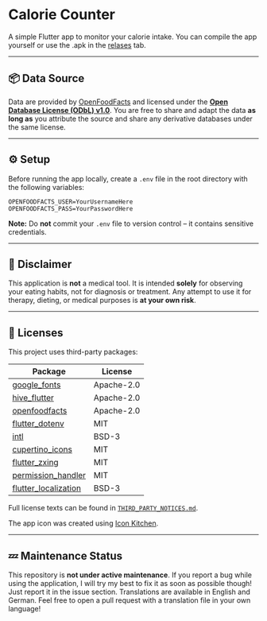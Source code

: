 # Calorie Counter

A simple Flutter app to monitor your calorie intake.
You can compile the app yourself or use the .apk in the
[relases](https://github.com/Miquest/CalorieCounter/releases) tab.

---

## 📦 Data Source

Data are provided by [OpenFoodFacts](https://openfoodfacts.org)
and licensed under the **[Open Database License (ODbL) v1.0](https://opendatacommons.org/licenses/odbl/1-0/)**.
You are free to share and adapt the data **as long as** you attribute the source and share any derivative databases under the same license.

---

## ⚙️ Setup

Before running the app locally, create a `.env` file in the root directory with the following variables:

```env
OPENFOODFACTS_USER=YourUsernameHere
OPENFOODFACTS_PASS=YourPasswordHere
```

**Note:** Do **not** commit your `.env` file to version control – it contains sensitive credentials.

---

## 🚫 Disclaimer

This application is **not** a medical tool.
It is intended **solely** for observing your eating habits, not for diagnosis or treatment.
Any attempt to use it for therapy, dieting, or medical purposes is **at your own risk**.

---

## 📜 Licenses

This project uses third-party packages:

| Package                                                              | License    |
|----------------------------------------------------------------------|------------|
| [google\_fonts](https://pub.dev/packages/google_fonts)               | Apache-2.0 |
| [hive\_flutter](https://pub.dev/packages/hive_flutter)               | Apache-2.0 |
| [openfoodfacts](https://pub.dev/packages/openfoodfacts)              | Apache-2.0 |
| [flutter\_dotenv](https://pub.dev/packages/flutter_dotenv)           | MIT        |
| [intl](https://pub.dev/packages/intl)                                | BSD-3      |
| [cupertino\_icons](https://pub.dev/packages/cupertino_icons)         | MIT        |
| [flutter\_zxing](https://pub.dev/packages/flutter_zxing)             | MIT        |
| [permission\_handler](https://pub.dev/packages/permission_handler)   | MIT        |
| [flutter\_localization](https://pub.dev/packages/flutter_localization) | BSD-3      |

Full license texts can be found in [`THIRD_PARTY_NOTICES.md`](THIRD_PARTY_NOTICES.md).

The app icon was created using [Icon Kitchen](https://icon.kitchen/).

---

## 💤 Maintenance Status

This repository is **not under active maintenance**. If you report a bug
while using the application, I will try my best to fix it as soon as possible
though! Just report it in the issue section.
Translations are available in English and German.
Feel free to open a pull request with a translation file in 
your own language! 


